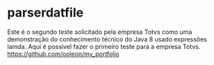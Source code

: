 # parserdatfile

Este é o segundo teste solicitado pela empresa Totvs como uma demonstração do conhecimento técnico do Java 8 usado expressões lamda.
Aqui é possível fazer o primeiro teste para a empresa Totvs.
https://github.com/ooleon/my_portfolio